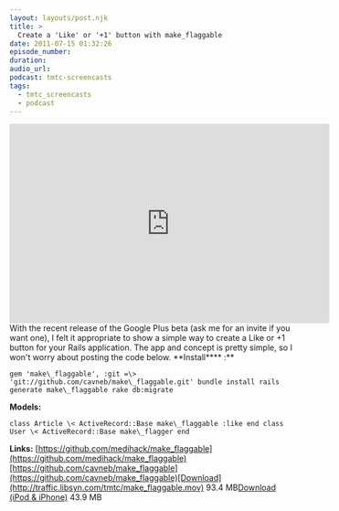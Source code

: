 ```yaml
---
layout: layouts/post.njk
title: >
  Create a 'Like' or '+1' button with make_flaggable
date: 2011-07-15 01:32:26
episode_number:
duration:
audio_url:
podcast: tmtc-screencasts
tags:
  - tmtc_screencasts
  - podcast
---
```


<iframe src="http://www.youtube.com/embed/GG-kCSx0taU" frameborder="0" width="560" height="349"></iframe>With the recent release of the Google Plus beta (ask me for an invite if you want one), I felt it appropriate to show a simple way to create a Like or +1 button for your Rails application. The app and concept is pretty simple, so I won't worry about posting the code below. **Install**** :**

    gem 'make\_flaggable', :git =\> 'git://github.com/cavneb/make\_flaggable.git' bundle install rails generate make\_flaggable rake db:migrate

**Models:**

    class Article \< ActiveRecord::Base make\_flaggable :like end class User \< ActiveRecord::Base make\_flagger end

**Links:** [https://github.com/medihack/make_flaggable](https://github.com/medihack/make_flaggable)[https://github.com/cavneb/make_flaggable](https://github.com/cavneb/make_flaggable)[Download](http://traffic.libsyn.com/tmtc/make_flaggable.mov) 93.4 MB[Download (iPod & iPhone)](http://traffic.libsyn.com/tmtc/make_flaggable_-_iPhone.m4v) 43.9 MB
